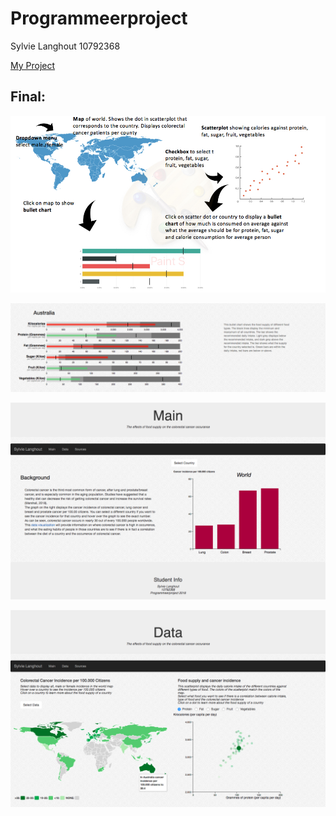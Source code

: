 # Programmeerproject

Sylvie Langhout
10792368

[My Project](https://slanghout.github.io/Programmeerproject/)

## Final:
![](doc/chart_visualistion_final.jpg)

![](doc/bullet_chart.png)

![](doc/main_page.png)

![](doc/map_and_scatter.png)